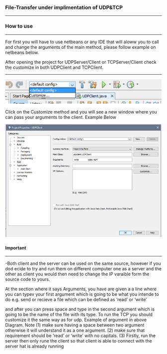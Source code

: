 ### File-Transfer under implimentation of UDP&TCP 

-------------

### How to use

-------------
For first you will have to use netbeans or any IDE that will aloww you to call and change the arguments of the main method, please follow example on netbeans below.

After opening the project for UDPServer/Client or TCPServer/Client check the customize in both UDPClient and TCPClient.

----

<p align="center"><img src = "images/source.PNG" ></p>


Click on the Customize method and you will see a new window where you can pass your arguments to the client. Example Below


<p align="center"><img src = "images/interface.PNG" ></p>

#### Important
----
-Both client and the server can be used on the same source, however if you dod ecide to try and run them on different computer one as a server and the other as client you would then need to change the IP varaible form the source code to yours.


At the section where it says Arguments, you have are given a a line where you can typev your first argument which is going to be what you intende to do  e.g. send or recieve a file which can be defined as ‘read’ or ‘write’ 

and after you can press space and type in the second argument which is going to be the name of the file with its type. To run the TCP you should customize it the same way as for udp. Example of argument in above Diagram.
Note (1) make sure having a space between two argument otherwise it will understand it as a one argument. (2) make sure that requirement should be ‘read’ or ‘write’ with no capitals. (3) Firstly, run the server then only rune the client so that client is able to connect with the server hat is already running
